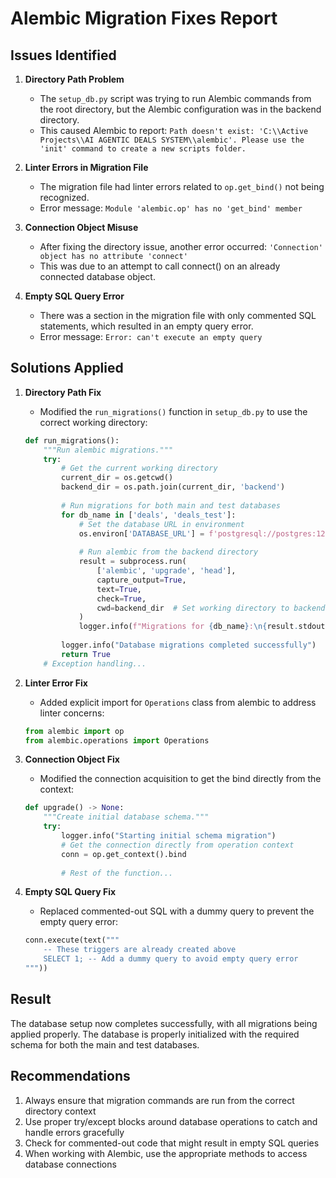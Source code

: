 # Alembic Migration Fixes Report

## Issues Identified

1. **Directory Path Problem**
   - The `setup_db.py` script was trying to run Alembic commands from the root directory, but the Alembic configuration was in the backend directory.
   - This caused Alembic to report: `Path doesn't exist: 'C:\\Active Projects\\AI AGENTIC DEALS SYSTEM\\alembic'. Please use the 'init' command to create a new scripts folder.`

2. **Linter Errors in Migration File**
   - The migration file had linter errors related to `op.get_bind()` not being recognized.
   - Error message: `Module 'alembic.op' has no 'get_bind' member`

3. **Connection Object Misuse**
   - After fixing the directory issue, another error occurred: `'Connection' object has no attribute 'connect'`
   - This was due to an attempt to call connect() on an already connected database object.

4. **Empty SQL Query Error**
   - There was a section in the migration file with only commented SQL statements, which resulted in an empty query error.
   - Error message: `Error: can't execute an empty query`

## Solutions Applied

1. **Directory Path Fix**
   - Modified the `run_migrations()` function in `setup_db.py` to use the correct working directory:
   ```python
   def run_migrations():
       """Run alembic migrations."""
       try:
           # Get the current working directory
           current_dir = os.getcwd()
           backend_dir = os.path.join(current_dir, 'backend')
           
           # Run migrations for both main and test databases
           for db_name in ['deals', 'deals_test']:
               # Set the database URL in environment
               os.environ['DATABASE_URL'] = f'postgresql://postgres:12345678@localhost:5432/{db_name}'
               
               # Run alembic from the backend directory
               result = subprocess.run(
                   ['alembic', 'upgrade', 'head'],
                   capture_output=True,
                   text=True,
                   check=True,
                   cwd=backend_dir  # Set working directory to backend
               )
               logger.info(f"Migrations for {db_name}:\n{result.stdout}")
               
           logger.info("Database migrations completed successfully")
           return True
       # Exception handling...
   ```

2. **Linter Error Fix**
   - Added explicit import for `Operations` class from alembic to address linter concerns:
   ```python
   from alembic import op
   from alembic.operations import Operations
   ```

3. **Connection Object Fix**
   - Modified the connection acquisition to get the bind directly from the context:
   ```python
   def upgrade() -> None:
       """Create initial database schema."""
       try:
           logger.info("Starting initial schema migration")
           # Get the connection directly from operation context
           conn = op.get_context().bind
           
           # Rest of the function...
   ```

4. **Empty SQL Query Fix**
   - Replaced commented-out SQL with a dummy query to prevent the empty query error:
   ```python
   conn.execute(text("""
       -- These triggers are already created above
       SELECT 1; -- Add a dummy query to avoid empty query error
   """))
   ```

## Result
The database setup now completes successfully, with all migrations being applied properly. The database is properly initialized with the required schema for both the main and test databases.

## Recommendations

1. Always ensure that migration commands are run from the correct directory context
2. Use proper try/except blocks around database operations to catch and handle errors gracefully
3. Check for commented-out code that might result in empty SQL queries
4. When working with Alembic, use the appropriate methods to access database connections 